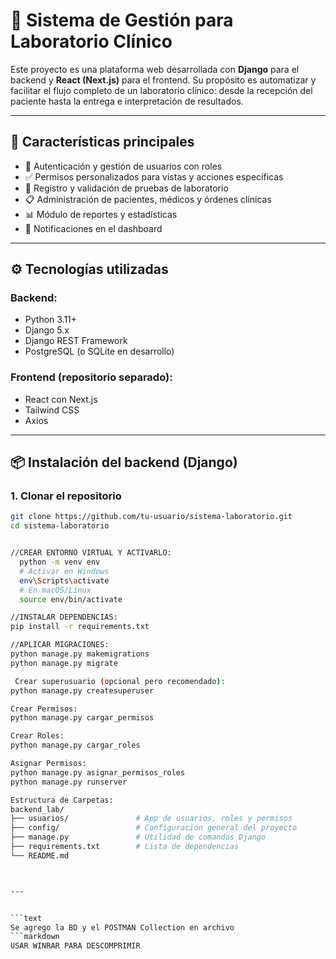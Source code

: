 # 🧪 Sistema de Gestión para Laboratorio Clínico

Este proyecto es una plataforma web desarrollada con **Django** para el backend y **React (Next.js)** para el frontend. Su propósito es automatizar y facilitar el flujo completo de un laboratorio clínico: desde la recepción del paciente hasta la entrega e interpretación de resultados.

---

## 🚀 Características principales

- 🔐 Autenticación y gestión de usuarios con roles
- ✅ Permisos personalizados para vistas y acciones específicas
- 🧬 Registro y validación de pruebas de laboratorio
- 📋 Administración de pacientes, médicos y órdenes clínicas
- 📊 Módulo de reportes y estadísticas
- 🔔 Notificaciones en el dashboard

---

## ⚙️ Tecnologías utilizadas

### Backend:
- Python 3.11+
- Django 5.x
- Django REST Framework
- PostgreSQL (o SQLite en desarrollo)

### Frontend (repositorio separado):
- React con Next.js
- Tailwind CSS
- Axios

---

## 📦 Instalación del backend (Django)

### 1. Clonar el repositorio

```bash
git clone https://github.com/tu-usuario/sistema-laboratorio.git
cd sistema-laboratorio


//CREAR ENTORNO VIRTUAL Y ACTIVARLO:
  python -m venv env
  # Activar en Windows
  env\Scripts\activate
  # En macOS/Linux
  source env/bin/activate

//INSTALAR DEPENDENCIAS:
pip install -r requirements.txt

//APLICAR MIGRACIONES:
python manage.py makemigrations
python manage.py migrate

 Crear superusuario (opcional pero recomendado):
python manage.py createsuperuser

Crear Permisos:
python manage.py cargar_permisos

Crear Roles:
python manage.py cargar_roles

Asignar Permisos:
python manage.py asignar_permisos_roles
python manage.py runserver

Estructura de Carpetas:
backend_lab/
├── usuarios/               # App de usuarios, roles y permisos
├── config/                 # Configuración general del proyecto
├── manage.py               # Utilidad de comandos Django
├── requirements.txt        # Lista de dependencias
└── README.md



---


```text
Se agrego la BD y el POSTMAN Collection en archivo
```markdown
USAR WINRAR PARA DESCOMPRIMIR


